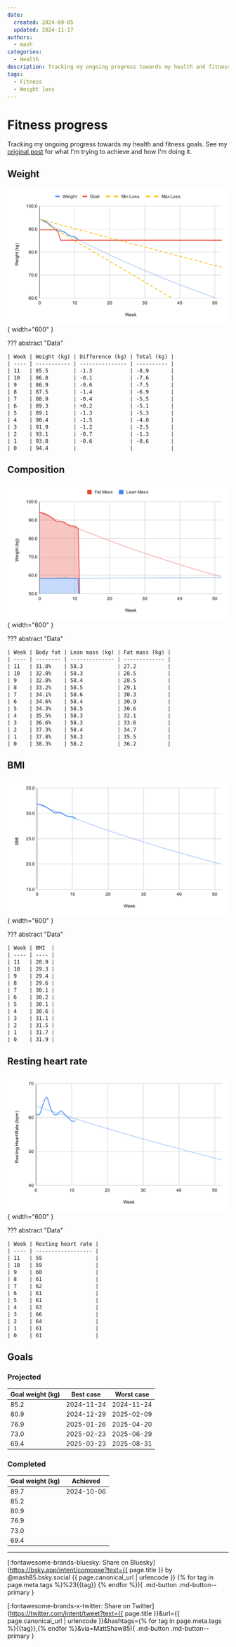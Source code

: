 ```yaml
---
date:
  created: 2024-09-05
  updated: 2024-11-17
authors:
  - mash
categories:
  - Health
description: Tracking my ongoing progress towards my health and fitness goals.
tags:
  - Fitness
  - Weight loss
---
```


# Fitness progress

Tracking my ongoing progress towards my health and fitness goals. See my [original post](fitness-journey.md) for what I'm trying to achieve and how I'm doing it.

<!-- more -->

## Weight

![Weight](../../assets/images/weight.svg){ width="600" }

??? abstract "Data"

    | Week | Weight (kg) | Difference (kg) | Total (kg) |
    | ---- | ----------- | --------------- | ---------- |
    | 11   | 85.5        | -1.3            | -8.9       |
    | 10   | 86.8        | -0.1            | -7.6       |
    | 9    | 86.9        | -0.6            | -7.5       |
    | 8    | 87.5        | -1.4            | -6.9       |
    | 7    | 88.9        | -0.4            | -5.5       |
    | 6    | 89.3        | +0.2            | -5.1       |
    | 5    | 89.1        | -1.3            | -5.3       |
    | 4    | 90.4        | -1.5            | -4.0       |
    | 3    | 91.9        | -1.2            | -2.5       |
    | 2    | 93.1        | -0.7            | -1.3       |
    | 1    | 93.8        | -0.6            | -0.6       |
    | 0    | 94.4        |                 |            |

## Composition

![Composition](../../assets/images/composition.svg){ width="600" }

??? abstract "Data"

    | Week | Body fat | Lean mass (kg) | Fat mass (kg) |
    | ---- | -------- | -------------- | ------------- |
    | 11   | 31.8%    | 58.3           | 27.2          |
    | 10   | 32.8%    | 58.3           | 28.5          |
    | 9    | 32.8%    | 58.4           | 28.5          |
    | 8    | 33.2%    | 58.5           | 29.1          |
    | 7    | 34.1%    | 58.6           | 30.3          |
    | 6    | 34.6%    | 58.4           | 30.9          |
    | 5    | 34.3%    | 58.5           | 30.6          |
    | 4    | 35.5%    | 58.3           | 32.1          |
    | 3    | 36.6%    | 58.3           | 33.6          |
    | 2    | 37.3%    | 58.4           | 34.7          |
    | 1    | 37.8%    | 58.3           | 35.5          |
    | 0    | 38.3%    | 58.2           | 36.2          |

## BMI

![BMI](../../assets/images/bmi.svg){ width="600" }

??? abstract "Data"

    | Week | BMI  |
    | ---- | ---- |
    | 11   | 28.9 |
    | 10   | 29.3 |
    | 9    | 29.4 |
    | 8    | 29.6 |
    | 7    | 30.1 |
    | 6    | 30.2 |
    | 5    | 30.1 |
    | 4    | 30.6 |
    | 3    | 31.1 |
    | 2    | 31.5 |
    | 1    | 31.7 |
    | 0    | 31.9 |

## Resting heart rate

![RHR](../../assets/images/rhr.svg){ width="600" }

??? abstract "Data"

    | Week | Resting heart rate |
    | ---- | ------------------ |
    | 11   | 59                 |
    | 10   | 59                 |
    | 9    | 60                 |
    | 8    | 61                 |
    | 7    | 62                 |
    | 6    | 61                 |
    | 5    | 61                 |
    | 4    | 63                 |
    | 3    | 66                 |
    | 2    | 64                 |
    | 1    | 61                 |
    | 0    | 61                 |

## Goals

### Projected

| Goal weight (kg) | Best case  | Worst case |
| ---------------- | ---------- | ---------- |
| 85.2             | 2024-11-24 | 2024-11-24 |
| 80.9             | 2024-12-29 | 2025-02-09 |
| 76.9             | 2025-01-26 | 2025-04-20 |
| 73.0             | 2025-02-23 | 2025-06-29 |
| 69.4             | 2025-03-23 | 2025-08-31 |

### Completed

| Goal weight (kg) | Achieved   |
| ---------------- | ---------- |
| 89.7             | 2024-10-06 |
| 85.2             |            |
| 80.9             |            |
| 76.9             |            |
| 73.0             |            |
| 69.4             |            |

---

[:fontawesome-brands-bluesky: Share on Bluesky](https://bsky.app/intent/compose?text={{ page.title }} by @mash85.bsky.social {{ page.canonical_url | urlencode }} {% for tag in page.meta.tags %}%23{{tag}} {% endfor %}){ .md-button .md-button--primary }

[:fontawesome-brands-x-twitter: Share on Twitter](https://twitter.com/intent/tweet?text={{ page.title }}&url={{ page.canonical_url | urlencode }}&hashtags={% for tag in page.meta.tags %}{{tag}},{% endfor %}&via=MattShaw85){ .md-button .md-button--primary }
